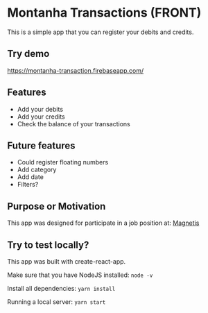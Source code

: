 # Montanha Transactions (FRONT)

This is a simple app that you can register your debits and credits.

## Try demo

https://montanha-transaction.firebaseapp.com/

## Features

- Add your debits
- Add your credits
- Check the balance of your transactions

## Future features

- Could register floating numbers
- Add category
- Add date
- Filters?

## Purpose or Motivation

This app was designed for participate in a job position at: [Magnetis](https://magnetis.com.br/)

## Try to test locally?

This app was built with create-react-app.

Make sure that you have NodeJS installed: `node -v`

Install all dependencies: `yarn install`

Running a local server: `yarn start`

